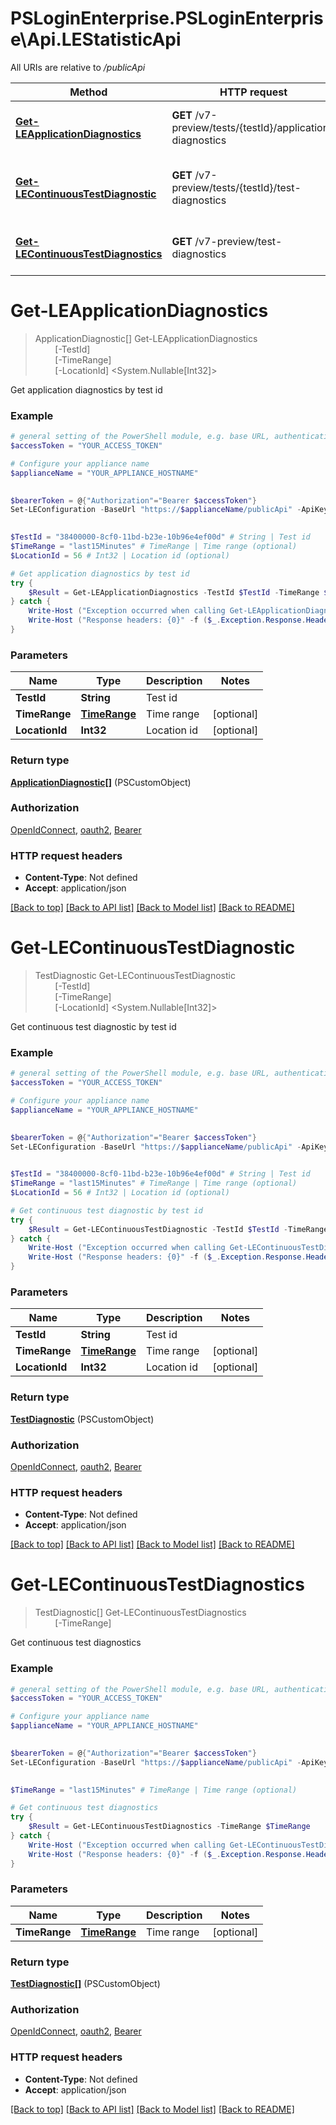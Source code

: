 # PSLoginEnterprise.PSLoginEnterprise\Api.LEStatisticApi

All URIs are relative to */publicApi*

Method | HTTP request | Description
------------- | ------------- | -------------
[**Get-LEApplicationDiagnostics**](LEStatisticApi.md#Get-LEApplicationDiagnostics) | **GET** /v7-preview/tests/{testId}/application-diagnostics | Get application diagnostics by test id
[**Get-LEContinuousTestDiagnostic**](LEStatisticApi.md#Get-LEContinuousTestDiagnostic) | **GET** /v7-preview/tests/{testId}/test-diagnostics | Get continuous test diagnostic by test id
[**Get-LEContinuousTestDiagnostics**](LEStatisticApi.md#Get-LEContinuousTestDiagnostics) | **GET** /v7-preview/test-diagnostics | Get continuous test diagnostics


<a id="Get-LEApplicationDiagnostics"></a>
# **Get-LEApplicationDiagnostics**
> ApplicationDiagnostic[] Get-LEApplicationDiagnostics<br>
> &nbsp;&nbsp;&nbsp;&nbsp;&nbsp;&nbsp;&nbsp;&nbsp;[-TestId] <String><br>
> &nbsp;&nbsp;&nbsp;&nbsp;&nbsp;&nbsp;&nbsp;&nbsp;[-TimeRange] <PSCustomObject><br>
> &nbsp;&nbsp;&nbsp;&nbsp;&nbsp;&nbsp;&nbsp;&nbsp;[-LocationId] <System.Nullable[Int32]><br>

Get application diagnostics by test id

### Example
```powershell
# general setting of the PowerShell module, e.g. base URL, authentication, etc
$accessToken = "YOUR_ACCESS_TOKEN"

# Configure your appliance name
$applianceName = "YOUR_APPLIANCE_HOSTNAME"

 
$bearerToken = @{"Authorization"="Bearer $accessToken"}
Set-LEConfiguration -BaseUrl "https://$applianceName/publicApi" -ApiKey $bearerToken
 

$TestId = "38400000-8cf0-11bd-b23e-10b96e4ef00d" # String | Test id
$TimeRange = "last15Minutes" # TimeRange | Time range (optional)
$LocationId = 56 # Int32 | Location id (optional)

# Get application diagnostics by test id
try {
    $Result = Get-LEApplicationDiagnostics -TestId $TestId -TimeRange $TimeRange -LocationId $LocationId
} catch {
    Write-Host ("Exception occurred when calling Get-LEApplicationDiagnostics: {0}" -f ($_.ErrorDetails | ConvertFrom-Json))
    Write-Host ("Response headers: {0}" -f ($_.Exception.Response.Headers | ConvertTo-Json))
}
```

### Parameters

Name | Type | Description  | Notes
------------- | ------------- | ------------- | -------------
 **TestId** | **String**| Test id | 
 **TimeRange** | [**TimeRange**](TimeRange.md)| Time range | [optional] 
 **LocationId** | **Int32**| Location id | [optional] 

### Return type

[**ApplicationDiagnostic[]**](ApplicationDiagnostic.md) (PSCustomObject)

### Authorization

[OpenIdConnect](../README.md#OpenIdConnect), [oauth2](../README.md#oauth2), [Bearer](../README.md#Bearer)

### HTTP request headers

 - **Content-Type**: Not defined
 - **Accept**: application/json

[[Back to top]](#) [[Back to API list]](../README.md#documentation-for-api-endpoints) [[Back to Model list]](../README.md#documentation-for-models) [[Back to README]](../README.md)

<a id="Get-LEContinuousTestDiagnostic"></a>
# **Get-LEContinuousTestDiagnostic**
> TestDiagnostic Get-LEContinuousTestDiagnostic<br>
> &nbsp;&nbsp;&nbsp;&nbsp;&nbsp;&nbsp;&nbsp;&nbsp;[-TestId] <String><br>
> &nbsp;&nbsp;&nbsp;&nbsp;&nbsp;&nbsp;&nbsp;&nbsp;[-TimeRange] <PSCustomObject><br>
> &nbsp;&nbsp;&nbsp;&nbsp;&nbsp;&nbsp;&nbsp;&nbsp;[-LocationId] <System.Nullable[Int32]><br>

Get continuous test diagnostic by test id

### Example
```powershell
# general setting of the PowerShell module, e.g. base URL, authentication, etc
$accessToken = "YOUR_ACCESS_TOKEN"

# Configure your appliance name
$applianceName = "YOUR_APPLIANCE_HOSTNAME"

 
$bearerToken = @{"Authorization"="Bearer $accessToken"}
Set-LEConfiguration -BaseUrl "https://$applianceName/publicApi" -ApiKey $bearerToken
 

$TestId = "38400000-8cf0-11bd-b23e-10b96e4ef00d" # String | Test id
$TimeRange = "last15Minutes" # TimeRange | Time range (optional)
$LocationId = 56 # Int32 | Location id (optional)

# Get continuous test diagnostic by test id
try {
    $Result = Get-LEContinuousTestDiagnostic -TestId $TestId -TimeRange $TimeRange -LocationId $LocationId
} catch {
    Write-Host ("Exception occurred when calling Get-LEContinuousTestDiagnostic: {0}" -f ($_.ErrorDetails | ConvertFrom-Json))
    Write-Host ("Response headers: {0}" -f ($_.Exception.Response.Headers | ConvertTo-Json))
}
```

### Parameters

Name | Type | Description  | Notes
------------- | ------------- | ------------- | -------------
 **TestId** | **String**| Test id | 
 **TimeRange** | [**TimeRange**](TimeRange.md)| Time range | [optional] 
 **LocationId** | **Int32**| Location id | [optional] 

### Return type

[**TestDiagnostic**](TestDiagnostic.md) (PSCustomObject)

### Authorization

[OpenIdConnect](../README.md#OpenIdConnect), [oauth2](../README.md#oauth2), [Bearer](../README.md#Bearer)

### HTTP request headers

 - **Content-Type**: Not defined
 - **Accept**: application/json

[[Back to top]](#) [[Back to API list]](../README.md#documentation-for-api-endpoints) [[Back to Model list]](../README.md#documentation-for-models) [[Back to README]](../README.md)

<a id="Get-LEContinuousTestDiagnostics"></a>
# **Get-LEContinuousTestDiagnostics**
> TestDiagnostic[] Get-LEContinuousTestDiagnostics<br>
> &nbsp;&nbsp;&nbsp;&nbsp;&nbsp;&nbsp;&nbsp;&nbsp;[-TimeRange] <PSCustomObject><br>

Get continuous test diagnostics

### Example
```powershell
# general setting of the PowerShell module, e.g. base URL, authentication, etc
$accessToken = "YOUR_ACCESS_TOKEN"

# Configure your appliance name
$applianceName = "YOUR_APPLIANCE_HOSTNAME"

 
$bearerToken = @{"Authorization"="Bearer $accessToken"}
Set-LEConfiguration -BaseUrl "https://$applianceName/publicApi" -ApiKey $bearerToken
 

$TimeRange = "last15Minutes" # TimeRange | Time range (optional)

# Get continuous test diagnostics
try {
    $Result = Get-LEContinuousTestDiagnostics -TimeRange $TimeRange
} catch {
    Write-Host ("Exception occurred when calling Get-LEContinuousTestDiagnostics: {0}" -f ($_.ErrorDetails | ConvertFrom-Json))
    Write-Host ("Response headers: {0}" -f ($_.Exception.Response.Headers | ConvertTo-Json))
}
```

### Parameters

Name | Type | Description  | Notes
------------- | ------------- | ------------- | -------------
 **TimeRange** | [**TimeRange**](TimeRange.md)| Time range | [optional] 

### Return type

[**TestDiagnostic[]**](TestDiagnostic.md) (PSCustomObject)

### Authorization

[OpenIdConnect](../README.md#OpenIdConnect), [oauth2](../README.md#oauth2), [Bearer](../README.md#Bearer)

### HTTP request headers

 - **Content-Type**: Not defined
 - **Accept**: application/json

[[Back to top]](#) [[Back to API list]](../README.md#documentation-for-api-endpoints) [[Back to Model list]](../README.md#documentation-for-models) [[Back to README]](../README.md)

